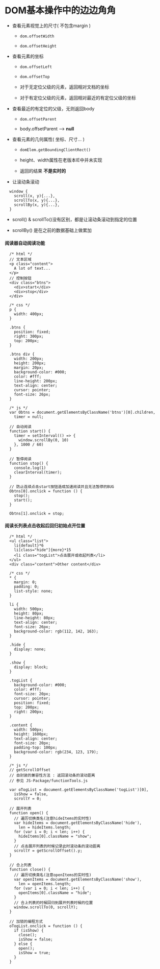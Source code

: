 # DOM基本操作中的边边角角

- 查看元素视觉上的尺寸( 不包含margin )

  - ```dom.offsetWidth```

  - ```dom.offsetHeight```

- 查看元素的坐标

  - ```dom.offsetLeft```

  - ```dom.offsetTop```

  - 对于无定位父级的元素，返回相对文档的坐标

  - 对于有定位父级的元素，返回相对最近的有定位父级的坐标

- 查看最近的有定位的父级，无则返回body

  - ```dom.offsetParent```

  - body.offsetParent --> **null**

- 查看元素的几何属性( 坐标、尺寸... )

  - ```domElem.getBoundingClientRect()```

  - height、width属性在老版本IE中并未实现

  - 返回的结果 **不是实时的**

- 让滚动条滚动

```
  window {
    scroll(x, y){...},
    scrollTo(x, y){...},
    scrollBy(x, y){...},
  }
```

- scroll() & scrollTo()没有区别，都是让滚动条滚动到指定的位置

- scrollBy() 是在之前的数据基础上做累加

#### 阅读器自动阅读功能

```
  /* html */
  // 文本区域
  <p class="content">
    A lot of text...
  </p>
  // 控制按钮
  <div class="btns">
    <div>start</div>
    <div>stop</div>
  </div>
```
```
  /* css */
  p {
    width: 400px;
  }

  .btns {
    position: fixed;
    right: 300px;
    top: 200px;
  }

  .btns div {
    width: 200px;
    height: 200px;
    margin: 20px;
    background-color: #000;
    color: #fff;
    line-height: 200px;
    text-align: center;
    cursor: pointer;
    font-size: 26px;
  }
```
```
  /* js */
  var Obtns = document.getElementsByClassName('btns')[0].children,
    timer = null;

  // 自动阅读
  function start() {
    timer = setInterval(() => {
      window.scrollBy(0, 10)
    }, 1000 / 60)
  }

  // 暂停阅读
  function stop() {
    console.log(1)
    clearInterval(timer);
  }

  // 防止连续点击start按钮造成加速阅读并且无法暂停的BUG
  Obtns[0].onclick = function () {
    stop();
    start();
  }

  Obtns[1].onclick = stop;
```

#### 阅读长列表点击收起后回归初始点开位置

```
  /* html */
  <ul class="list">
    li{default}*6
    li[class="hide"]{more}*15
    <li class="togList">点击展开或收起列表</li>
  </ul>
  <div class="content">Other content</div>
```
```
  /* css */
  * {
    margin: 0;
    padding: 0;
    list-style: none;
  }

  li {
    width: 500px;
    height: 80px;
    line-height: 80px;
    text-align: center;
    font-size: 26px;
    background-color: rgb(112, 142, 163);
  }

  .hide {
    display: none;
  }

  .show {
    display: block;
  }

  .togList {
    background-color: #000;
    color: #fff;
    font-size: 20px;
    cursor: pointer;
    position: fixed;
    top: 200px;
    right: 200px;
  }

  .content {
    width: 500px;
    height: 1600px;
    text-align: center;
    font-size: 20px;
    padding-top: 100px;
    background-color: rgb(234, 123, 179);
  }
```
```
  /* js */
  // getScrollOffset
  // 自封装的兼容性方法 : 返回滚动条的滚动距离
  // 参见 JS-Package/functionTools.js

  var oTogList = document.getElementsByClassName('togList')[0],
    isShow = false,
    scrollY = 0;

  // 展开列表
  function open() {
    // 遍历切换类名(注意hideItems的实时性)
    var hideItems = document.getElementsByClassName('hide'),
      len = hideItems.length;
    for (var i = 0; i < len; i++) {
      hideItems[0].className = "show";
    }
    // 点击展开列表的时候记录此时滚动条的滚动距离
    scrollY = getScrollOffset().y;
  }

  // 合上列表
  function close() {
    // 遍历切换类名(注意openItems的实时性)
    var openItems = document.getElementsByClassName('show'),
      len = openItems.length;
    for (var i = 0; i < len; i++) {
      openItems[0].className = "hide";
    }
    // 合上列表的时候回归到展开列表时候的位置
    window.scrollTo(0, scrollY);
  }

  // 加锁的编程方式
  oTogList.onclick = function () {
    if (isShow) {
      close();
      isShow = false;
    } else {
      open();
      isShow = true;
    }
  }
```